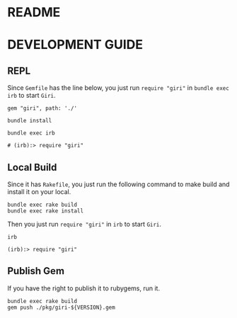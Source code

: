 # README

# DEVELOPMENT GUIDE

## REPL

Since `Gemfile` has the line below, you just run `require "giri"` in `bundle exec irb` to start `Giri`.

```
gem "giri", path: './'
```

```
bundle install
```

```
bundle exec irb

# (irb):> require "giri"
```

## Local Build

Since it has `Rakefile`, you just run the following command to make build and install it on your local.

```
bundle exec rake build
bundle exec rake install
```

Then you just run `require "giri"` in `irb` to start `Giri`.

```
irb

(irb):> require "giri"
```

## Publish Gem

If you have the right to publish it to rubygems, run it.

```
bundle exec rake build
gem push ./pkg/giri-${VERSION}.gem
```
